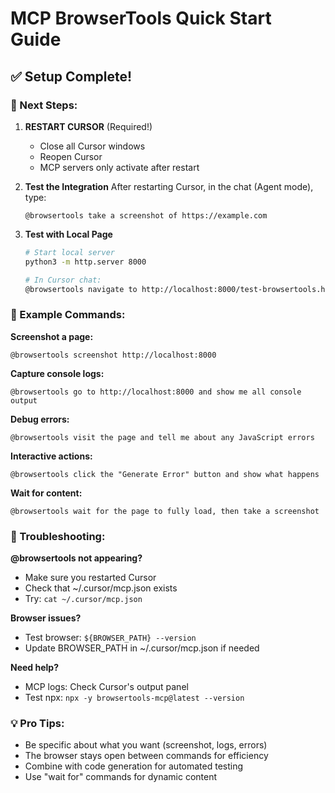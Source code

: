 # MCP BrowserTools Quick Start Guide

## ✅ Setup Complete!

### 🚀 Next Steps:

1. **RESTART CURSOR** (Required!)
   - Close all Cursor windows
   - Reopen Cursor
   - MCP servers only activate after restart

2. **Test the Integration**
   After restarting Cursor, in the chat (Agent mode), type:
   ```
   @browsertools take a screenshot of https://example.com
   ```

3. **Test with Local Page**
   ```bash
   # Start local server
   python3 -m http.server 8000
   
   # In Cursor chat:
   @browsertools navigate to http://localhost:8000/test-browsertools.html and capture console logs
   ```

### 📝 Example Commands:

**Screenshot a page:**
```
@browsertools screenshot http://localhost:8000
```

**Capture console logs:**
```
@browsertools go to http://localhost:8000 and show me all console output
```

**Debug errors:**
```
@browsertools visit the page and tell me about any JavaScript errors
```

**Interactive actions:**
```
@browsertools click the "Generate Error" button and show what happens
```

**Wait for content:**
```
@browsertools wait for the page to fully load, then take a screenshot
```

### 🔧 Troubleshooting:

**@browsertools not appearing?**
- Make sure you restarted Cursor
- Check that ~/.cursor/mcp.json exists
- Try: `cat ~/.cursor/mcp.json`

**Browser issues?**
- Test browser: `${BROWSER_PATH} --version`
- Update BROWSER_PATH in ~/.cursor/mcp.json if needed

**Need help?**
- MCP logs: Check Cursor's output panel
- Test npx: `npx -y browsertools-mcp@latest --version`

### 💡 Pro Tips:
- Be specific about what you want (screenshot, logs, errors)
- The browser stays open between commands for efficiency
- Combine with code generation for automated testing
- Use "wait for" commands for dynamic content
